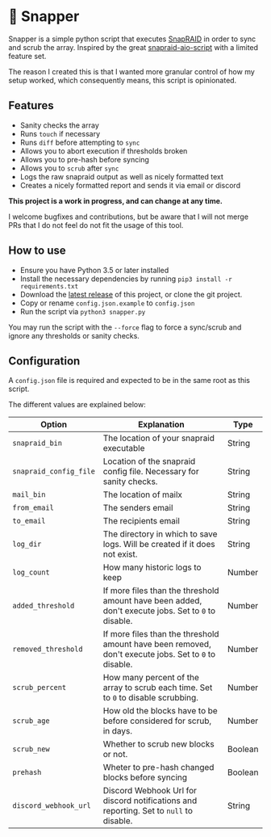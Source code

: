 # :turtle: Snapper

Snapper is a simple python script that executes [SnapRAID](https://github.com/amadvance/snapraid) in order to sync and scrub the array. Inspired by the great [snapraid-aio-script](https://github.com/auanasgheps/snapraid-aio-script) with a limited feature set.

The reason I created this is that I wanted more granular control of how my setup worked, which consequently means, this script is opinionated.

## Features

- Sanity checks the array
- Runs `touch` if necessary
- Runs `diff` before attempting to `sync`
- Allows you to abort execution if thresholds broken
- Allows you to pre-hash before syncing
- Allows you to `scrub` after `sync`
- Logs the raw snapraid output as well as nicely formatted text
- Creates a nicely formatted report and sends it via email or discord

**This project is a work in progress, and can change at any time.**

I welcome bugfixes and contributions, but be aware that I will not merge PRs that I do not feel do not fit the usage of this tool.

## How to use

- Ensure you have Python 3.5 or later installed
- Install the necessary dependencies by running `pip3 install -r requirements.txt`
- Download the [latest release]() of this project, or clone the git project.
- Copy or rename `config.json.example` to `config.json`
- Run the script via `python3 snapper.py`

You may run the script with the `--force` flag to force a sync/scrub and ignore any thresholds or sanity checks.

## Configuration

A `config.json` file is required and expected to be in the same root as this script. 

The different values are explained below:

| Option                   | Explanation                                                                                            | Type     |
|--------------------------|--------------------------------------------------------------------------------------------------------|----------|
 | `snapraid_bin`           | The location of your snapraid executable                                                               | String   |
| `snapraid_config_file`   | Location of the snapraid config file. Necessary for sanity checks.                                     | String   |
| `mail_bin`               | The location of mailx                                                                                  | String   |
| `from_email`             | The senders email                                                                                      | String   |
| `to_email`               | The recipients email                                                                                   | String   |                                                       
| `log_dir`                | The directory in which to save logs. Will be created if it does not exist.                             | String   |
| `log_count`              | How many historic logs to keep                                                                         | Number   |
| `added_threshold`        | If more files than the threshold amount have been added, don't execute jobs. Set to `0` to disable.    | Number   |
| `removed_threshold`      | If more files than the threshold amount have been removed, don't execute jobs. Set to `0` to disable.  | Number   |
| `scrub_percent`          | How many percent of the array to scrub each time. Set to `0` to disable scrubbing.                     | Number   |
| `scrub_age`              | How old the blocks have to be before considered for scrub, in days.                                    | Number   |
| `scrub_new`              | Whether to scrub new blocks or not.                                                                    | Boolean  |
| `prehash`                | Wheter to pre-hash changed blocks before syncing                                                       | Boolean  |
| `discord_webhook_url`    | Discord Webhook Url for discord notifications and reporting. Set to `null` to disable.                 | String   |
